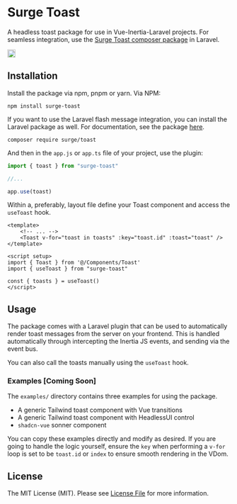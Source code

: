 
# Surge Toast
A headless toast package for use in Vue-Inertia-Laravel projects. For seamless integration, use the [Surge Toast composer package]() in Laravel.

<a href="https://badge.fury.io/js/surge-toast"><img src="https://badge.fury.io/js/surge-toast.svg" alt="npm version" height="18"></a>

## Installation
Install the package via npm, pnpm or yarn. Via NPM:
```console
npm install surge-toast
```

If you want to use the Laravel flash message integration, you can install the Laravel package as well. For documentation, see the package [here]().
```console
composer require surge/toast
```

And then in the `app.js` or `app.ts` file of your project, use the plugin:

```javascript
import { toast } from "surge-toast"

//...

app.use(toast)
```

Within a, preferably, layout file define your Toast component and access the `useToast` hook.

```vue
<template>
    <!-- ... -->
    <Toast v-for="toast in toasts" :key="toast.id" :toast="toast" />
</template>

<script setup>
import { Toast } from '@/Components/Toast'
import { useToast } from "surge-toast"

const { toasts } = useToast()
</script>
```

## Usage
The package comes with a Laravel plugin that can be used to automatically render toast messages from the server on your frontend. This is handled automatically through intercepting the Inertia JS events, and sending via the event bus.

You can also call the toasts manually using the `useToast` hook. 

### Examples [Coming Soon]
The `examples/` directory contains three examples for using the package.
- A generic Tailwind toast component with Vue transitions
- A generic Tailwind toast component with HeadlessUI control
- `shadcn-vue` sonner component

You can copy these examples directly and modify as desired. If you are going to handle the logic yourself, ensure the `key` when performing a `v-for` loop is set to be `toast.id` or `index` to ensure smooth rendering in the VDom.

## License
The MIT License (MIT). Please see [License File](LICENSE.md) for more information.